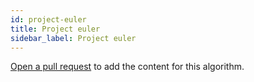 ```yaml
---
id: project-euler
title: Project euler
sidebar_label: Project euler
---
```


[Open a pull request](https://github.com/AllAlgorithms/algorithms/tree/master/docs/project-euler.md) to add the content for this algorithm.